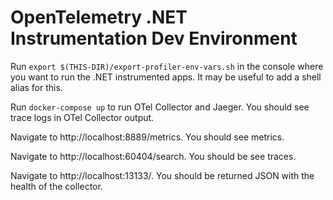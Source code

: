 # OpenTelemetry .NET Instrumentation Dev Environment

Run `export $(THIS-DIR)/export-profiler-env-vars.sh` in the console where you want to run the .NET instrumented apps. It may be useful to add a shell alias for this.

Run `docker-compose up` to run OTel Collector and Jaeger. You should see trace logs in OTel Collector output.

Navigate to http://localhost:8889/metrics. You should see metrics.

Navigate to http://localhost:60404/search. You should be see traces.

Navigate to http://localhost:13133/. You should be returned JSON with the health of the collector.
